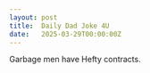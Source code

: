 ```yaml
---
layout: post
title:  Daily Dad Joke 4U
date:   2025-03-29T00:00:00Z
---
```

Garbage men have Hefty contracts.
